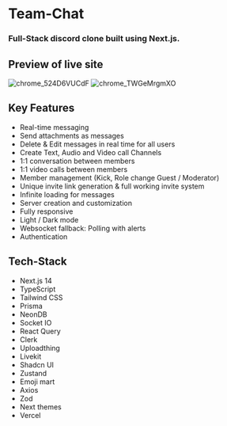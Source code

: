# Team-Chat 
### Full-Stack discord clone built using Next.js.


## Preview of live site
![chrome_524D6VUCdF](https://github.com/sougata-github/Team-Chat/assets/102734212/4dfe809b-0142-4627-857f-a111b459dfd5)
![chrome_TWGeMrgmXO](https://github.com/sougata-github/Team-Chat/assets/102734212/92ae53d0-4d33-40c7-b601-597513aaa02b)

## Key Features

- Real-time messaging
- Send attachments as messages
- Delete & Edit messages in real time for all users
- Create Text, Audio and Video call Channels
- 1:1 conversation between members
- 1:1 video calls between members
- Member management (Kick, Role change Guest / Moderator)
- Unique invite link generation & full working invite system
- Infinite loading for messages
- Server creation and customization
- Fully responsive
- Light / Dark mode
- Websocket fallback: Polling with alerts 
- Authentication

## Tech-Stack 

- Next.js 14
- TypeScript
- Tailwind CSS
- Prisma
- NeonDB
- Socket IO
- React Query
- Clerk
- Uploadthing
- Livekit
- Shadcn UI
- Zustand
- Emoji mart
- Axios
- Zod
- Next themes
- Vercel

